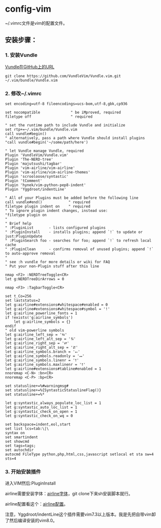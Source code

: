 # config-vim
~/.vimrc文件是vim的配置文件。
## 安装步骤：
### 1. 安装Vundle

[Vundle在GitHub上的URL](https://github.com/VundleVim/Vundle.vim)

`git clone https://github.com/VundleVim/Vundle.vim.git ~/.vim/bundle/Vundle.vim`

### 2. 修改~/.vimrc

```vim
set encoding=utf-8 fileencodings=ucs-bom,utf-8,gbk,cp936

set nocompatible              " be iMproved, required
filetype off                  " required

" set the runtime path to include Vundle and initialize
set rtp+=~/.vim/bundle/Vundle.vim
call vundle#begin()
" alternatively, pass a path where Vundle should install plugins
"call vundle#begin('~/some/path/here')

" let Vundle manage Vundle, required
Plugin 'VundleVim/Vundle.vim'
Plugin 'The-NERD-tree'
Plugin 'majutsushi/tagbar'
Plugin 'vim-airline/vim-airline'
Plugin 'vim-airline/vim-airline-themes'
Plugin 'scrooloose/syntastic'
Plugin 'tComment'
Plugin 'hynek/vim-python-pep8-indent'
Plugin 'Yggdroot/indentLine'

" All of your Plugins must be added before the following line
call vundle#end()            " required
filetype plugin indent on    " required
" To ignore plugin indent changes, instead use:
"filetype plugin on
"
" Brief help
" :PluginList       - lists configured plugins
" :PluginInstall    - installs plugins; append `!` to update or just:PluginUpdate
" :PluginSearch foo - searches for foo; append `!` to refresh local cache
" :PluginClean      - confirms removal of unused plugins; append `!` to auto-approve removal
"
" see :h vundle for more details or wiki for FAQ
" Put your non-Plugin stuff after this line

nmap <F2> :NERDTreeToggle<CR>
let g:NERDTreeDirArrows = 0

nmap <F3> :TagbarToggle<CR>

set t_Co=256
set laststatus=2
let g:airline#extensions#whitespace#enabled = 0
let g:airline#extensions#whitespace#symbol = '!'
let g:airline_powerline_fonts = 1
if !exists('g:airline_symbols')
	let g:airline_symbols = {}
endif
" old vim-powerline symbols
let g:airline_left_sep = '⮀'
let g:airline_left_alt_sep = '⮁'
let g:airline_right_sep = '⮂'
let g:airline_right_alt_sep = '⮃'
let g:airline_symbols.branch = '⭠'
let g:airline_symbols.readonly = '⭤'
let g:airline_symbols.linenr = '⭡'
let g:airline_symbols.maxlinenr = '⭡'
let g:airline#extensions#tabline#enabled = 1
nnoremap <C-N> :bn<CR>
nnoremap <C-P> :bp<CR>

set statusline+=%#warningmsg#
set statusline+=%{SyntasticStatuslineFlag()}
set statusline+=%*

let g:syntastic_always_populate_loc_list = 1
let g:syntastic_auto_loc_list = 1
let g:syntastic_check_on_open = 1
let g:syntastic_check_on_wq = 0

set backspace=indent,eol,start
set list lcs=tab:\|\ 
syntax on
set smartindent
set showcmd
set tags=tags;
set autochdir
autocmd FileType python,php,html,css,javascript setlocal et sta sw=4 sts=4
```
### 3. 开始安装插件

进入VIM然后:PluginInstall

airline需要安装字体：[airline字体](https://github.com/powerline/fonts)，git clone下来sh安装脚本就行。

airline配置看这个：[airline配置](http://note.youdao.com/noteshare?id=23a98148642a7b994ae53e22b515019c&sub=465EE16A802E45F9B0B6D6CA79CE37EC)。

注意，Yggdroot/indentLine这个插件需要vim7.3以上版本。我是先把自带vim卸了然后编译安装的vim8.0。

